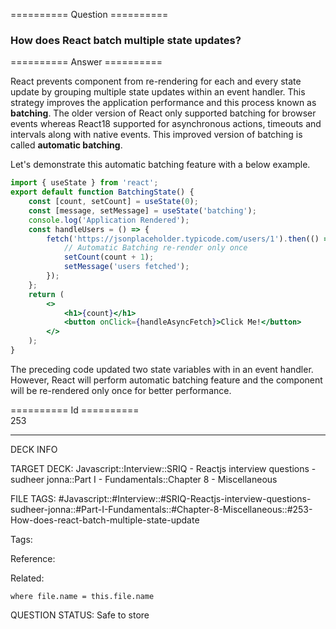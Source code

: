 ========== Question ==========  

### How does React batch multiple state updates?  

========== Answer ==========  

React prevents component from re-rendering for each and every state update by
grouping multiple state updates within an event handler. This strategy improves
the application performance and this process known as **batching**. The older
version of React only supported batching for browser events whereas React18
supported for asynchronous actions, timeouts and intervals along with native
events. This improved version of batching is called **automatic batching**.

Let's demonstrate this automatic batching feature with a below example.

```jsx
import { useState } from 'react';
export default function BatchingState() {
    const [count, setCount] = useState(0);
    const [message, setMessage] = useState('batching');
    console.log('Application Rendered');
    const handleUsers = () => {
        fetch('https://jsonplaceholder.typicode.com/users/1').then(() => {
            // Automatic Batching re-render only once
            setCount(count + 1);
            setMessage('users fetched');
        });
    };
    return (
        <>
            <h1>{count}</h1>
            <button onClick={handleAsyncFetch}>Click Me!</button>
        </>
    );
}
```

The preceding code updated two state variables with in an event handler.
However, React will perform automatic batching feature and the component will be
re-rendered only once for better performance.

========== Id ==========  
253

---

DECK INFO

TARGET DECK: Javascript::Interview::SRIQ - Reactjs interview questions - sudheer jonna::Part I - Fundamentals::Chapter 8 - Miscellaneous

FILE TAGS: #Javascript::#Interview::#SRIQ-Reactjs-interview-questions-sudheer-jonna::#Part-I-Fundamentals::#Chapter-8-Miscellaneous::#253-How-does-react-batch-multiple-state-update

Tags:

Reference:

Related:

```dataview
where file.name = this.file.name
```
QUESTION STATUS: Safe to store
